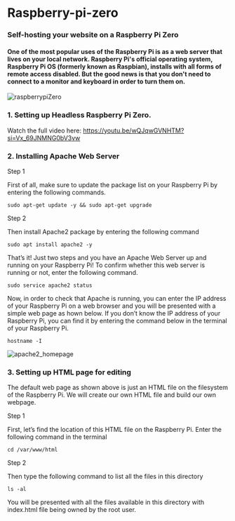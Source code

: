 # Raspberry-pi-zero
### Self-hosting your website on a Raspberry Pi Zero


#### One of the most popular uses of the Raspberry Pi is as a web server that lives on your local network. Raspberry Pi's official operating system, Raspberry Pi OS (formerly known as Raspbian), installs with all forms of remote access disabled. But the good news is that you don't need to connect to a monitor and keyboard in order to turn them on. 

![raspberrypiZero](https://github.com/Binzv/Raspberry-pi-zero/assets/51468189/2db7627a-e400-49ea-bb01-b420a9336dee)

### 1. Setting up Headless Raspberry Pi Zero.

Watch the full video here: https://youtu.be/wQJqwGVNHTM?si=Vx_69JNMNG0bV3vw

### 2. Installing Apache Web Server
Step 1

First of all, make sure to update the package list on your Raspberry Pi by entering the following commands.


    sudo apt-get update -y && sudo apt-get upgrade
  
Step 2

Then install Apache2 package by entering the following command

    sudo apt install apache2 -y

That’s it! Just two steps and you have an Apache Web Server up and running on your Raspberry Pi!
To confirm whether this web server is running or not, enter the following command.

    sudo service apache2 status

Now, in order to check that Apache is running, you can enter the IP address of your Raspberry Pi on a web browser and you will be presented with a simple web page as hown below. If you don’t know the IP address of your Raspberry Pi, you can find it by entering the command below in the terminal of your Raspberry Pi.

    hostname -I
![apache2_homepage](https://github.com/Binzv/Raspberry-pi-zero/assets/51468189/0a145fc4-0f63-48f1-b5a4-b17c2cf12720)

### 3. Setting up HTML page for editing
The default web page as shown above is just an HTML file on the filesystem of the Raspberry Pi. We will create our own HTML file and build our own webpage.

Step 1

First, let’s find the location of this HTML file on the Raspberry Pi. Enter the following command in the terminal

    cd /var/www/html 
Step 2

Then type the following command to list all the files in this directory

    ls -al 
You will be presented with all the files available in this directory with index.html file being owned by the root user.



